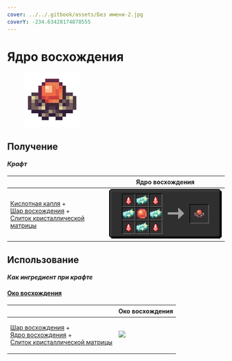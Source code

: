```yaml
---
cover: ../../.gitbook/assets/Без имени-2.jpg
coverY: -234.63428174878555
---
```


# Ядро восхождения

<figure><img src="../../.gitbook/assets/ascentcore_128.png" alt=""><figcaption></figcaption></figure>

## Получение

#### _Крафт_

| ㅤ                                                                                                                                                                              | Ядро восхождения                          |
| ------------------------------------------------------------------------------------------------------------------------------------------------------------------------------ | ----------------------------------------- |
| <p><a href="acid.md">Кислотная капля</a> +<br><a href="ascent_projectile.md">Шар восхождения</a> +<br><a href="crystal_matrix_ingot.md">Слиток кристаллической матрицы</a></p> | ![](../../.gitbook/assets/ascentcore.png) |

## Использование

#### _Как ингредиент при крафте_

#### [Око восхождения](eye\_projectile.md)

| ㅤ                                                                                                                                                                                     | Око восхождения                                |
| ------------------------------------------------------------------------------------------------------------------------------------------------------------------------------------- | ---------------------------------------------- |
| <p><a href="ascent_projectile.md">Шар восхождения</a> +<br><a href="ascentcore.md">Ядро восхождения</a> +<br><a href="crystal_matrix_ingot.md">Слиток кристаллической матрицы</a></p> | ![](../../.gitbook/assets/eye\_projectile.png) |
